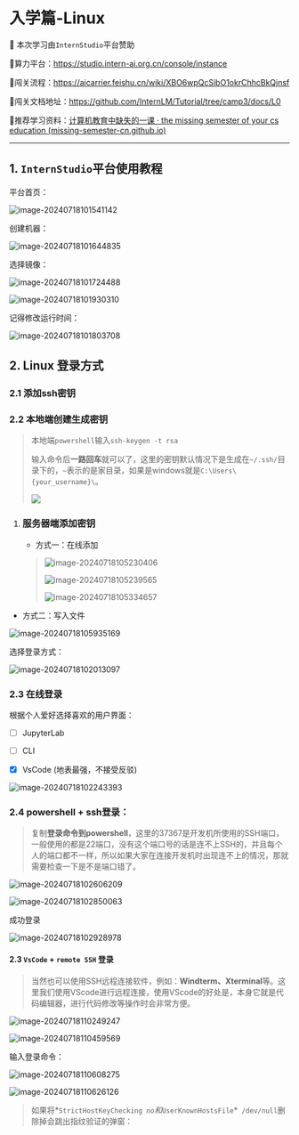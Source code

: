 # 入学篇-Linux

🧐 本次学习由`InternStudio`平台赞助

🧿算力平台：https://studio.intern-ai.org.cn/console/instance

🧿闯关流程：https://aicarrier.feishu.cn/wiki/XBO6wpQcSibO1okrChhcBkQjnsf

🧿闯关文档地址：https://github.com/InternLM/Tutorial/tree/camp3/docs/L0

🧿推荐学习资料：[计算机教育中缺失的一课 · the missing semester of your cs education (missing-semester-cn.github.io)](https://missing-semester-cn.github.io/)

---



##  1. `InternStudio`平台使用教程

平台首页：

![image-20240718101541142](https://raw.githubusercontent.com/Helium-327/PicGo/main/win/markdown/202407181015286.png)

创建机器：

![image-20240718101644835](https://raw.githubusercontent.com/Helium-327/PicGo/main/win/markdown/202407181016893.png)

选择镜像：

![image-20240718101724488](https://raw.githubusercontent.com/Helium-327/PicGo/main/win/markdown/202407181017555.png)

![image-20240718101930310](https://raw.githubusercontent.com/Helium-327/PicGo/main/win/markdown/202407181019361.png)

记得修改运行时间：

![image-20240718101803708](https://raw.githubusercontent.com/Helium-327/PicGo/main/win/markdown/202407181018764.png)

## 2. Linux 登录方式

### 2.1 添加ssh密钥

### 2.2 本地端创建生成密钥

> 本地端`powershell`输入`ssh-keygen -t rsa`
>
> 输入命令后**一路回车**就可以了，这里的密钥默认情况下是生成在`~/.ssh/`目录下的，`~`表示的是家目录，如果是windows就是`C:\Users\{your_username}\`。
>
> ![](https://raw.githubusercontent.com/Helium-327/PicGo/main/win/markdown/202407181058605.png)

1. ### 服务器端添加密钥

    - 方式一：在线添加

    > 
    >
    > ![image-20240718105230406](https://raw.githubusercontent.com/Helium-327/PicGo/main/win/markdown/202407181052517.png)
    >
    > ![image-20240718105239565](https://raw.githubusercontent.com/Helium-327/PicGo/main/win/markdown/202407181052606.png)
    >
    > ![image-20240718105334657](https://raw.githubusercontent.com/Helium-327/PicGo/main/win/markdown/202407181053710.png)
    >
    > 

- 方式二：写入文件



![image-20240718105935169](https://raw.githubusercontent.com/Helium-327/PicGo/main/win/markdown/202407181059210.png)

选择登录方式：

![image-20240718102013097](https://raw.githubusercontent.com/Helium-327/PicGo/main/win/markdown/202407181020156.png)

### 2.3 在线登录

根据个人爱好选择喜欢的用户界面：

- [ ] JupyterLab

- [ ] CLI

- [x] VsCode (地表最强，不接受反驳)

![image-20240718102243393](https://raw.githubusercontent.com/Helium-327/PicGo/main/win/markdown/202407181022470.png)

### 2.4 powershell + ssh登录：

> 复制**登录命令到powershell**，这里的37367是开发机所使用的SSH端口，一般使用的都是22端口，没有这个端口号的话是连不上SSH的，并且每个人的端口都不一样，所以如果大家在连接开发机时出现连不上的情况，那就需要检查一下是不是端口错了。

![image-20240718102606209](https://raw.githubusercontent.com/Helium-327/PicGo/main/win/markdown/202407181026249.png)

![image-20240718102850063](https://raw.githubusercontent.com/Helium-327/PicGo/main/win/markdown/202407181028096.png)

成功登录

![image-20240718102928978](https://raw.githubusercontent.com/Helium-327/PicGo/main/win/markdown/202407181029066.png)

#### 2.3 `VsCode` + `remote SSH` 登录

> 当然也可以使用SSH远程连接软件，例如：**Windterm、Xterminal**等。这里我们使用VScode进行远程连接，使用VScode的好处是，本身它就是代码编辑器，进行代码修改等操作时会非常方便。

![image-20240718110249247](https://raw.githubusercontent.com/Helium-327/PicGo/main/win/markdown/202407181102286.png)

![image-20240718110459569](https://raw.githubusercontent.com/Helium-327/PicGo/main/win/markdown/202407181104601.png)

输入登录命令：

![image-20240718110608275](https://raw.githubusercontent.com/Helium-327/PicGo/main/win/markdown/202407181106308.png)

![image-20240718110626126](https://raw.githubusercontent.com/Helium-327/PicGo/main/win/markdown/202407181106161.png)

> 如果将*`StrictHostKeyChecking`*` no`和*`UserKnownHostsFile`*` /dev/null`删除掉会跳出指纹验证的弹窗：





